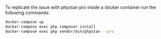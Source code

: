 To replicate the issue with phpstan pro inside a docker container run the following commands:

```bash
docker-compose up
docker-compose exec php composer install
docker-compose exec php vendor/bin/phpstan --pro
```

